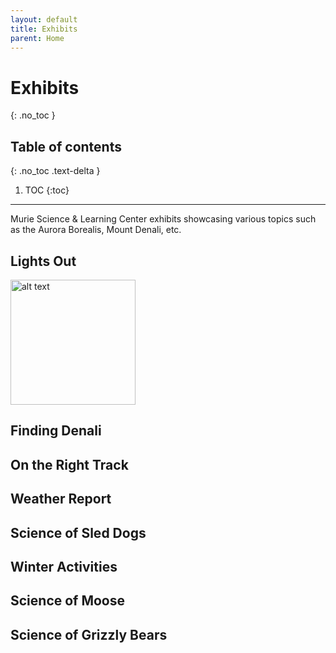 ```yaml
---
layout: default
title: Exhibits
parent: Home
---
```


# Exhibits
{: .no_toc }

## Table of contents
{: .no_toc .text-delta }

1. TOC
{:toc}

---

Murie Science & Learning Center exhibits showcasing various topics such as the Aurora Borealis, Mount Denali, etc.

## Lights Out

<!-- ![image info](img/image.png) -->
<img src="{{site.baseurl}}/img/exhibit_Page_1.png" alt="alt text" width="200"/>

## Finding Denali



## On the Right Track



## Weather Report



## Science of Sled Dogs



## Winter Activities



## Science of Moose



## Science of Grizzly Bears
